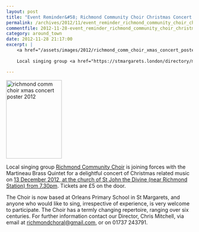 ```yaml
---
layout: post
title: "Event Reminder&#58; Richmond Community Choir Christmas Concert - 13 December 2012"
permalink: /archives/2012/11/event_reminder_richmond_community_choir_christmas.html
commentfile: 2012-11-28-event_reminder_richmond_community_choir_christmas
category: around_town
date: 2012-11-28 21:17:00
excerpt: |
    <a href="/assets/images/2012/richmond_comm_choir_xmas_concert_poster_2012.png" title="See larger version of - richmond comm choir xmas concert poster 2012"><img src="/assets/images/2012/richmond_comm_choir_xmas_concert_poster_2012_thumb.png" width="150" height="212" alt="richmond comm choir xmas concert poster 2012" class="photo right" /></a>
    
    Local singing group <a href="https://stmargarets.london/directory/music/201205311730">Richmond Community Choir</a> is joining forces with the Martineau Brass Quintet for a delightful concert of Christmas related music on <a href="https://stmargarets.london/event/concert/200705143700.">13 December 2012, at the church of St John the Divine (near Richmond Station) from 7.30pm</a>  Tickets are &pound;5 on the door.

---
```


<a href="/assets/images/2012/richmond_comm_choir_xmas_concert_poster_2012.png" title="See larger version of - richmond comm choir xmas concert poster 2012"><img src="/assets/images/2012/richmond_comm_choir_xmas_concert_poster_2012_thumb.png" width="150" height="212" alt="richmond comm choir xmas concert poster 2012" class="photo right" /></a>

Local singing group [Richmond Community Choir](https://stmargarets.london/directory/music/201205311730) is joining forces with the Martineau Brass Quintet for a delightful concert of Christmas related music on [13 December 2012, at the church of St John the Divine (near Richmond Station) from 7.30pm](https://stmargarets.london/event/concert/200705143700). Tickets are £5 on the door.

The Choir is now based at Orleans Primary School in St Margarets, and anyone who would like to sing, irrespective of experience, is very welcome to participate. The Choir has a termly changing repertoire, ranging over six centuries. For further information contact our Director, Chris Mitchell, via email at <richmondchoral@gmail.com>, or on 01737 243791.
